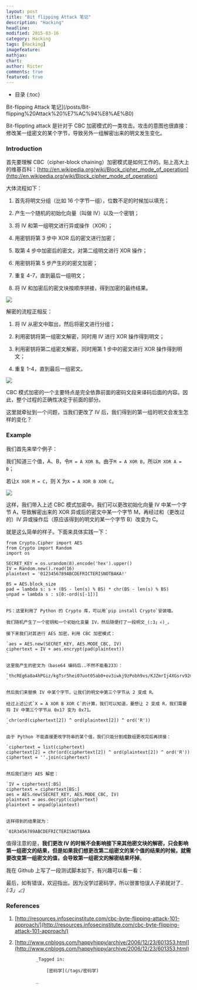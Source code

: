 ```yaml
---
layout: post
title: "Bit flipping Attack 笔记"
description: "Hacking"
headline: 
modified: 2015-03-16
category: Hacking
tags: [Hacking]
imagefeature: 
mathjax: 
chart: 
author: Ricter
comments: true
featured: true
---
```


* 目录
{:toc}

Bit-flipping Attack 笔记](/posts/Bit-flipping%20Attack%20%E7%AC%94%E8%AE%B0)

Bit-flippting attack 是针对于 CBC 加密模式的一类攻击。攻击的意图也很直接：修改某一组密文的某个字节，导致另外一组解密出来的明文发生变化。

### Introduction

首先要理解 CBC（cipher-block chaining）加密模式是如何工作的。贴上高大上的维基百科：[http://en.wikipedia.org/wiki/Block_cipher_mode_of_operation](http://en.wikipedia.org/wiki/Block_cipher_mode_of_operation)

大体流程如下：

1.  首先将明文分组（比如 16 个字节一组），位数不足的时候加以填充；
2.  产生一个随机的初始化向量（叫做 IV）以及一个密钥；

3.  将 IV 和第一组明文进行异或操作（XOR）；
4.  用密钥将第 3 步中 XOR 后的密文进行加密；
5.  取第 4 步中加密后的密文，对第二组明文进行 XOR 操作；
6.  用密钥将第 5 步产生的的密文加密；
7.  重复 4-7，直到最后一组明文；
8.  将 IV 和加密后的密文块按顺序拼接，得到加密的最终结果。

![](http://ricter-blog.qiniudn.com/bit-flipping-attack/1.png)

解密的流程正相反：

1.  将 IV 从密文中取出，然后将密文进行分组；

2.  利用密钥将第一组密文解密，同时用 IV 进行 XOR 操作得到明文；

3.  利用密钥将第二组密文解密，同时用第 1 步中的密文进行 XOR 操作得到明文；

4.  重复 1-4，直到最后一组密文。

![](http://ricter-blog.qiniudn.com/bit-flipping-attack/2.png)

CBC 模式加密的一个主要特点是完全依靠前面的密码文段来译码后面的内容。因此，整个过程的正确性决定于前面的部分。

这里就牵扯到一个问题，当我们更改了 IV 后，我们得到的第一组的明文会发生怎样的变化？ 

### Example

我们首先来举个例子：

我们知道三个值，A、B，令`M = A XOR B`。由于`M = A XOR B`，所以`M XOR A = B`；

若让`X XOR M = C`，则 X 为`X = A XOR B XOR C`。

![](http://ricter-blog.qiniudn.com/bit-flipping-attack/3.png) 

这样，我们带入上述 CBC 模式加密中。我们可以更改初始化向量 IV 中某一个字节 A，导致解密出来的 XOR 异或后的密文中某一个字节 M，再经过和（更改过的）IV 异或操作后（原应该得到的明文的某一个字节 B）改变为 C。 

就是这么简单的样子。下面来具体实践一下：

    from Crypto.Cipher import AES
    from Crypto import Random
    import os

    SECRET_KEY = os.urandom(8).encode('hex').upper()
    IV = Random.new().read(16)
    plaintext = '0123456789ABCDEFRICTERISNOTBAKA!'

    BS = AES.block_size
    pad = lambda s: s + (BS - len(s) % BS) * chr(BS - len(s) % BS) 
    unpad = lambda s : s[0:-ord(s[-1])]
    `

    PS：这里利用了 Python 的 Crypto 库，可以用`pip install Crypto`安装喵。

    我们随机产生了一个密钥和一个初始化变量 IV，然后随便打了一段明文_(:3」∠)_。

    接下来我们对其进行 AES 加密，利用 CBC 加密模式：

    `aes = AES.new(SECRET_KEY, AES.MODE_CBC, IV)
    ciphertext = IV + aes.encrypt(pad(plaintext))
    `

    这里我产生的密文为（base64 编码后..不然不能看233）：

    `thcREg6a8a4hPGiz/kgTsr5hei07uot05ab0+ov3iwkj9zPobh9vs/KJZmrIj4XGsrv92mIpaVbh\n6DSuPDltcA==
    `

    然后我们来替换 IV 中某个字节，让我们的明文中第三个字节从 2 变成 R。

    经过上述公式`X = A XOR B XOR C`的计算，我们可以知道，要想让 2 变成 R，我们需要将 IV 中第三个字节从 0x17 变为 0x71。

    `chr(ord(ciphertext[2]) ^ ord(plaintext[2]) ^ ord('R'))
    `

    由于 Python 不能直接更改字符串的某个值，我们只能分割成数组更改完后再拼接：

    `ciphertext = list(ciphertext)
    ciphertext[2] = chr(ord(ciphertext[2]) ^ ord(plaintext[2]) ^ ord('R'))
    ciphertext = ''.join(ciphertext)
    `

    然后我们进行 AES 解密： 

    `IV = ciphertext[:BS]
    ciphertext = ciphertext[BS:]
    aes = AES.new(SECRET_KEY, AES.MODE_CBC, IV)
    plaintext = aes.decrypt(ciphertext)
    plaintext = unpad(plaintext)
    `

    这样得到的结果就为：  

    `01R3456789ABCDEFRICTERISNOTBAKA

值得注意的是，**我们更改 IV 的时候不会影响接下来其他密文块的解密，只会影响第一组密文的结果，但是如果我们想更改第二组密文的某个值的结果的时候，就需要改变第一组密文的值，会导致第一组密文的解密结果坏掉**。

我在 Github 上写了一段测试脚本如下，有兴趣可以看一看： 

  

最后，如有错误，欢迎指出。因为没学过密码学，所以很害怕误人子弟就对了.._(:3」∠)_

### References

1.  [http://resources.infosecinstitute.com/cbc-byte-flipping-attack-101-approach/](http://resources.infosecinstitute.com/cbc-byte-flipping-attack-101-approach/)

2.  [http://www.cnblogs.com/happyhippy/archive/2006/12/23/601353.html](http://www.cnblogs.com/happyhippy/archive/2006/12/23/601353.html)
        
        

                _Tagged in:

                    [密码学](/tags/密码学)

                _

        
        
            
        
